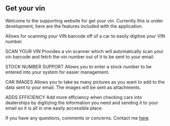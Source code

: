 ## Get your vin

Welcome to the supporting website for get your vin. Currently this is under development, here are the features included with the application. 

Allows for scanning your VIN barcode off of a car to easily digitize your VIN number.

SCAN YOUR VIN
Provides a vin scanner which will automatically scan your vin barcode and fetch the vin number out of it to be sent to your email.

STOCK NUMBER SUPPORT
Allows you to enter a stock number to be entered into your system for easier management.

CAR IMAGES
Allows you to take as many pictures as you want to add to the data sent to your email. The images will be sent as attachments.

ADDS EFFICIENCY
Add more efficiency when checking cars into dealerships by digitizing the information you need and sending it to your email so it is all in one easily accessible place.

If you have any questions, comments or concerns. Contact me [here](mailto:chandlernewmanreed@gmail.com)
